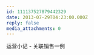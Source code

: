 ```yaml
---
id: 111137527879442329
date: 2013-07-29T04:23:00.000Z
reply: false
media_attachments: 0
---
```


运营小记 - 关联销售一例 ​​​​

